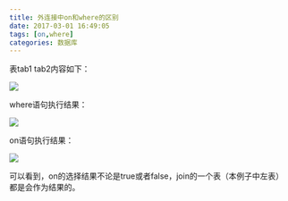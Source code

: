 ```yaml
---
title: 外连接中on和where的区别
date: 2017-03-01 16:49:05
tags: [on,where]
categories: 数据库
---
```

表tab1 tab2内容如下：

![](http://oc6shen8h.bkt.clouddn.com/%E8%A1%A81.jpg)

where语句执行结果： 

![](http://oc6shen8h.bkt.clouddn.com/where.jpg)

on语句执行结果：

![](http://oc6shen8h.bkt.clouddn.com/on.jpg)

可以看到，on的选择结果不论是true或者false，join的一个表（本例子中左表）都是会作为结果的。
